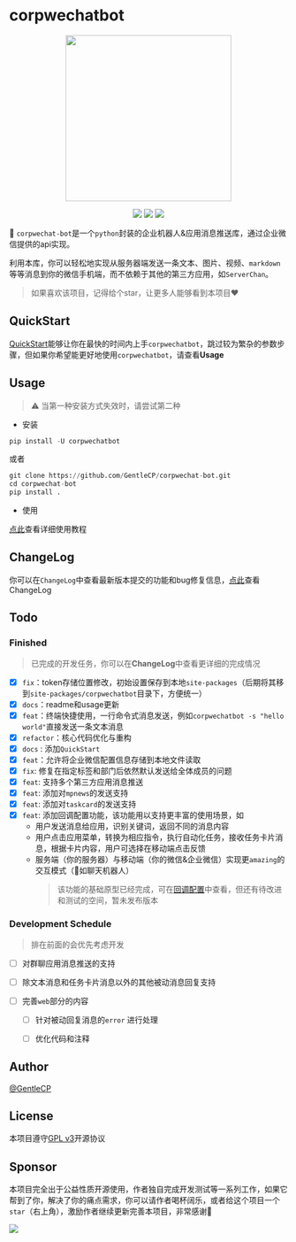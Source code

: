 # corpwechatbot

<p align="center">
<a href="https://github.com/GentleCP/corpwechat-bot"><img width="300" src="https://gitee.com/gentlecp/ImgUrl/raw/master/20210425111523.png"></a>
</p>

<p align="center">
<a href="https://hits.seeyoufarm.com"><img src="https://hits.seeyoufarm.com/api/count/incr/badge.svg?url=https%3A%2F%2Fgithub.com%2FGentleCP%2Fcorpwechat-bot&count_bg=%2379C83D&title_bg=%23555555&icon=&icon_color=%23E7E7E7&title=hits&edge_flat=false"/></a>
<a ><img src="https://img.shields.io/badge/python-3.5%2B-blue"/></a>
<a ><img src="https://img.shields.io/pypi/v/corpwechatbot"/></a>
</p>

:wave: `corpwechat-bot`是一个`python`封装的企业机器人&应用消息推送库，通过企业微信提供的api实现。

利用本库，你可以轻松地实现从服务器端发送一条文本、图片、视频、`markdown`等等消息到你的微信手机端，而不依赖于其他的第三方应用，如`ServerChan`。

> 如果喜欢该项目，记得给个star，让更多人能够看到本项目♥️

## QuickStart

[QuickStart](quickstart.md)能够让你在最快的时间内上手`corpwechatbot`，跳过较为繁杂的参数步骤，但如果你希望能更好地使用`corpwechatbot`，请查看**Usage**

## Usage

> ⚠️ 当第一种安装方式失效时，请尝试第二种

- 安装
```python
pip install -U corpwechatbot
```
或者
```python
git clone https://github.com/GentleCP/corpwechat-bot.git
cd corpwechat-bot
pip install .
```
- 使用     

[点此](usage.md)查看详细使用教程

## ChangeLog

你可以在`ChangeLog`中查看最新版本提交的功能和bug修复信息，[点此](changelog.md)查看ChangeLog

## Todo

### Finished

> 已完成的开发任务，你可以在**ChangeLog**中查看更详细的完成情况

- [x] `fix`：token存储位置修改，初始设置保存到本地`site-packages`（后期将其移到`site-packages/corpwechatbot`目录下，方便统一）
- [x] `docs`：readme和usage更新
- [x] `feat`：终端快捷使用，一行命令式消息发送，例如`corpwechatbot -s "hello world"`直接发送一条文本消息
- [x] `refactor`：核心代码优化与重构
- [x] `docs` : 添加`QuickStart`
- [x] `feat`：允许将企业微信配置信息存储到本地文件读取
- [x] `fix`: 修复在指定标签和部门后依然默认发送给全体成员的问题
- [x] `feat`: 支持多个第三方应用消息推送
- [x] `feat`: 添加对`mpnews`的发送支持
- [x] `feat`: 添加对`taskcard`的发送支持
- [x] `feat`: 添加回调配置功能，该功能用以支持更丰富的使用场景，如
    - 用户发送消息给应用，识别关键词，返回不同的消息内容
    - 用户点击应用菜单，转换为相应指令，执行自动化任务，接收任务卡片消息，根据卡片内容，用户可选择在移动端点击反馈
    - 服务端（你的服务器）与移动端（你的微信&企业微信）实现更`amazing`的交互模式（💯如聊天机器人）
      >  该功能的基础原型已经完成，可在[回调配置](usage.md#_21)中查看，但还有待改进和测试的空间，暂未发布版本
      
### Development Schedule

> 排在前面的会优先考虑开发

- [ ] 对群聊应用消息推送的支持

- [ ] 除文本消息和任务卡片消息以外的其他被动消息回复支持
- [ ] 完善`web`部分的内容
    - [ ] 针对被动回复消息的`error` 进行处理
    - [ ] 优化代码和注释
    
    

## Author

[@GentleCP](https://github.com/GentleCP)

## License

本项目遵守[GPL v3](LICENSE)开源协议

## Sponsor

本项目完全出于公益性质开源使用，作者独自完成开发测试等一系列工作，如果它帮到了你，解决了你的痛点需求，你可以请作者喝杯阔乐，或者给这个项目一个`star`（右上角），激励作者继续更新完善本项目，非常感谢🙏

![](https://cdn.jsdelivr.net/gh/GentleCP/ImgUrl/1411624691159_.pic_hd.jpg)

